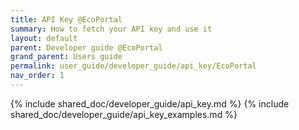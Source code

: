 ```yaml
---
title: API Key @EcoPortal
summary: How to fetch your API key and use it
layout: default
parent: Developer guide @EcoPortal
grand_parent: Users guide
permalink: user_guide/developer_guide/api_key/EcoPortal
nav_order: 1
---
```




{% include shared_doc/developer_guide/api_key.md  %}
{% include shared_doc/developer_guide/api_key_examples.md  %}